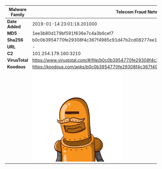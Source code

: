 | Malware Family | Telecom Fraud Network for South Koreans                      |
| -------------- | ------------------------------------------------------------ |
| **Date Added** | 2019-01-14 23:01:18.201000                                                   |
| **MD5**        | 1ee3b80d179bf591f636e7c4a3b6cef7                             |
| **Sha256**     | b0c0b3954770fe29308f4c367f4985c91d47b2cd08277ee1815749080eb3483a |
| **URL**        | -                                                            |
| **C2**         | 101.254.179.160:3210 |
| **VirusTotal** | https://www.virustotal.com/#/file/b0c0b3954770fe29308f4c367f4985c91d47b2cd08277ee1815749080eb3483a/detection |
| **Koodous**    | https://koodous.com/apks/b0c0b3954770fe29308f4c367f4985c91d47b2cd08277ee1815749080eb3483a |
|                | ![](../assets/b0c0b3954770fe29308f4c367f4985c91d47b2cd08277ee1815749080eb3483a.png) |